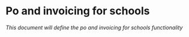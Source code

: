 # Po and invoicing for schools

*This document will define the po and invoicing for schools functionality*
